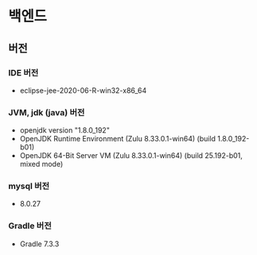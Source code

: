 # 백엔드

##  버전  ##

### IDE 버전 ###

- eclipse-jee-2020-06-R-win32-x86_64

### JVM, jdk (java) 버전 ###

- openjdk version "1.8.0_192"
- OpenJDK Runtime Environment (Zulu 8.33.0.1-win64) (build 1.8.0_192-b01)
- OpenJDK 64-Bit Server VM (Zulu 8.33.0.1-win64) (build 25.192-b01, mixed mode)

### mysql 버전 ###

- 8.0.27

### Gradle 버전 ###

- Gradle 7.3.3
